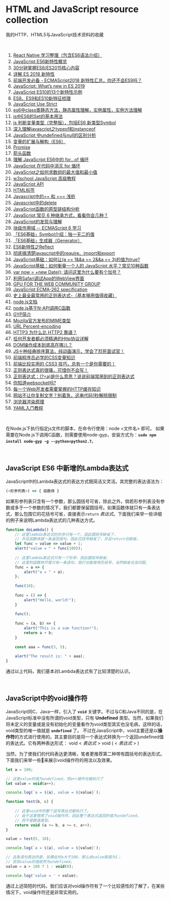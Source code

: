 # HTML and JavaScript resource collection
我的HTTP、HTML5与JavaScript技术资料的收藏

<br />

1. [React Native 学习整理（包含ES6语法介绍）](https://www.kancloud.cn/guif_zhang/rn/451962)
1. [JavaScript ES6新特性概览](http://www.cnblogs.com/Wayou/p/es6_new_features.html)
1. [30分钟掌握ES6/ES2015核心内容](https://www.toutiao.com/a6707856897069810184)
1. [详解 ES 2018 新特性](https://www.toutiao.com/i6720746123973100040)
1. [前端开发必备 - ECMAScript2018 新特性汇总，你还不会ES9吗？](https://www.toutiao.com/a6733186476349063684/)
1. [JavaScript: What’s new in ES 2019](https://blog.tildeloop.com/posts/javascript-what’s-new-in-es2019)
1. [JavaScript ES10的13个新特性示例](https://www.toutiao.com/a6739397212779840004)
1. [ES8、ES9和ES10新特征梳理](https://www.toutiao.com/i6675510537394061835/)
1. [JavaScript Use Strict](https://www.w3school.com.cn/js/js_strict.asp)
1. [es6中class类静态方法，静态属性理解，实例属性，实例方法理解](https://blog.csdn.net/qdmoment/article/details/82496685)
1. [js中ES6的Set的基本用法](https://www.cnblogs.com/wjcoding/p/11690886.html)
1. [js 判断变量类型（完整版），包括ES6 新类型Symbol](https://blog.csdn.net/Altaba/article/details/80405944)
1. [深入理解javascript之typeof和instanceof](https://blog.csdn.net/mevicky/article/details/50353881)
1. [JavaScript 中undefined与null的区别分析](https://www.toutiao.com/a6717529568934101517)
1. [变量的扩展与解构（ES6）](https://www.toutiao.com/i6721498381803323907/)
1. [Promise](https://developer.mozilla.org/zh-CN/docs/Web/JavaScript/Reference/Global_Objects/Promise)
1. [箭头函数](https://developer.mozilla.org/zh-CN/docs/Web/JavaScript/Reference/Functions/Arrow_functions)
1. [理解 JavaScript ES6中的 for…of 循环](http://blog.csdn.net/jasonzds/article/details/78366625?locationNum=6&fps=1)
1. [JavaScript 在代码中消灭 for 循环](https://www.toutiao.com/i6718992291366699528/)
1. [JavaScript之如何求数组的最大值和最小值](https://www.toutiao.com/a6724951771917058568)
1. [w3school JavaScript 高级教程](http://www.w3school.com.cn/js/index_pro.asp)
1. [JavaScript API](http://www.javascripture.com)
1. [HTML标签](http://www.w3school.com.cn/tags/tag_html.asp)
1. [Javascript中的== 和 === 浅析](http://blog.csdn.net/csdnMrY/article/details/78342326)
1. [Javascript中的delete](https://www.cnblogs.com/tylerdonet/p/4890939.html)
1. [JavaScript函数的原型链结构分析](https://www.toutiao.com/i6554161958382207501)
1. [JavaScript 常见 6 种继承方式，看看你会几种？](https://www.toutiao.com/a6710409815899767299)
1. [JavaScript的发现与理解](https://www.jianshu.com/p/8cb0f25bc746)
1. [块级作用域 -- ECMAScript 6 学习](http://blog.csdn.net/bifjhh_sk/article/details/79340444)
1. [「ES6基础」Symbol介绍：独一无二的值](https://www.toutiao.com/a6732269850283999748/)
1. [「ES6基础」生成器（Generator）](https://www.toutiao.com/a6712984431553937934/)
1. [ES6新特性之Reflect](https://www.toutiao.com/a6726748044210995715)
1. [彻底搞清楚javascript中的require、import和export](https://www.toutiao.com/a6687574679806280195)
1. [JavaScript基础：如何让(a == 1&&a == 2&&a == 3)的值为true?](https://www.toutiao.com/i6695747520343048712)
1. [JavaScript基础：如何衡量一个人的 JavaScript 水平？常见10种函数](https://www.toutiao.com/i6696293991266124302)
1. [var now = +new Date(); 请问这里为什么要有个加号？](https://www.toutiao.com/a6719280828267889155)
1. [利用Safari调试App的WebView界面](http://blog.csdn.net/u010046748/article/details/52981074)
1. [GPU FOR THE WEB COMMUNITY GROUP](https://www.w3.org/community/gpu/)
1. [JavaScript ECMA-262 specification](http://www.ecma-international.org/publications/standards/Ecma-262.htm)
1. [史上最全最常用的正则表达式-（基本够用值得收藏）](https://blog.csdn.net/prophet_007/article/details/25616385)
1. [node.js文档](https://nodejs.org/dist/latest-v8.x/docs/api/)
1. [node.js基于N-API调用C函数](http://cnodejs.org/topic/59f32ddd1b399c2f3ff9f613)
1. [GYP简介](http://blog.xiaogaozi.org/2011/10/29/introduction-to-gyp/)
1. [Mozilla官方发布的MIME类型](https://developer.mozilla.org/en-US/docs/Web/HTTP/Basics_of_HTTP/MIME_types)
1. [URL Percent-encoding](https://en.wikipedia.org/wiki/Percent-encoding)
1. [HTTP3 为什么比 HTTP2 靠谱？](https://www.toutiao.com/a6665109758166434308)
1. [任何开发者都必须精通的Http协议详解](https://www.toutiao.com/a6694000362984047108)
1.  [DOM操作成本到底高在哪儿？](https://segmentfault.com/a/1190000014070240)
1. [JS十种经典排序算法，纯动画演示，学会了怼死面试官！](https://www.toutiao.com/i6631361236942455303)
1. [前端程序员必学的CSS变量知识](https://www.toutiao.com/a6671488828957524493)
1. [前端比较实用的 CSS3 技巧，总有一个是你需要的！](https://www.toutiao.com/a6671475180818137614)
1. [正则表达式真的很骚，可惜你不会写！](https://www.toutiao.com/a6678604392393867787)
1. [正则表达式：(?=a)是什么意思？说说前端常用到的正则表达式](https://www.toutiao.com/i6696132898023539207)
1. [你知道websocket吗?](https://www.toutiao.com/a6678838791072907789)
1. [每一个Web开发者需要掌握的HTTP缓存知识](https://www.toutiao.com/a6680079212524601864/)
1. [网站不让你复制文字？别着急，这串代码1秒解除限制](https://www.toutiao.com/a6703815823682699787)
1. [浏览器渲染原理](https://www.jianshu.com/p/76bb929eae01)
1. [YAML入门教程](https://www.toutiao.com/i6779834342379094536/)

<br />

在Node.js下执行指定js文件的脚本，在命令行使用：node <文件名> 即可。
如果需要在Node.js下调用C函数，则需要使用node-gyp，安装方式为：**`sudo npm install node-gyp -g --python=python2.7`**。

<br />

## JavaScript ES6 中新增的Lambda表达式

JavaScript中的Lambda表达式的表达方式既简洁又灵活。其完整的表达语法为：
```javascript
(<形参列表>) => { 函数体 }
```
如果形参列表只含有一个参数，那么圆括号可省，除此之外，倘若形参列表没有参数或多于一个参数的情况下，我们都要保留圆括号。如果函数体就只有一条表达式，那么包围它的花括号可省，直接表示`return` *表达式*。下面我们来举一些详细的例子来说明Lambda表达式的几种表达方式。
```javascript
function doLambda() {
    // 这里lambda表达式的形参只有一个，因此圆括号缺省了，
    // 并且函数体就一条返回语句，因此花括号缺省了，并且return也缺省。
    let func = value => value + 1;
    alert("value = " + func(100));
    
    // 这里lambda表达式只有一个形参，因此圆括号缺省，
    // 这里的函数体尽管只有一条语句，我们也能使用花括号，当然缺省也没问题。
    func = a => {
        alert("a = " + a);
    };
    
    func(10);
    
    func = () => {
        alert("Hello, world!");
    }
    
    func();
    
    func = (a, b) => {
        alert("This is a sum function!");
        return a + b;
    }
    
    const aaa = func(3, 5);
    
    alert("The result is: " + aaa);
}
```

通过以上代码，我们基本对Lambda表达式有了比较清楚的认识。

<br />

## JavaScript中的void操作符

JavaScript同C、Java一样，引入了 **`void`** 关键字。不过与C和Java不同的是，在JavaScript标准中没有所谓的void类型，只有 **Undefined** 类型。当然，如果我们将未定义的变量或是没有初始化的变量看作为void类型其实也没毛病，这样的话，void类型的唯一值就是 **`undefined`** 了。
不过在JavaScript中，void主要还是以**操作符**的方式进行使用的。其主要目的是将一个表达式转换为一个返回undefined值的表达式。它有两种表达形式：
void  < *表达式* >
void ( < *表达式* > )

当然，为了使我们的代码表达更清晰，笔者更推荐第二种带有圆括号的表达形式。
下面我们来举一些🌰来展示void操作符的用法以及效果。
```javascript
let a = 100;

// 这里value的值为undefined，而a++操作也被执行了
let value = void(a++);

console.log(`a = ${a}, value = ${value}`);

function test(b, c) {
    
    // 这里void中的整个逗号表达式都执行了。
    // 由于这里使用了void操作符，因此整个表达式返回的值为undefined，
    // 而不是数值类型。
    return void (a += b, a += c, a++);
}

value = test(5, 10);

console.log(`a = ${a}, value = ${value}`);

// 这条语句表达的是，如果此时a大于100，那么给value赋值为1；
// 否则value的值依然为undefined。
value = a > 100 ? 1 : void(0);

console.log('value = ' + value);
```

通过上述简短的代码，我们应该对void操作符有了一个比较感性的了解了，在某些情况下，void操作符还是非常实用的。

